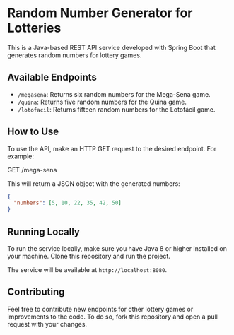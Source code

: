 # Random Number Generator for Lotteries

This is a Java-based REST API service developed with Spring Boot that generates random numbers for lottery games.

## Available Endpoints

- `/megasena`: Returns six random numbers for the Mega-Sena game.
- `/quina`: Returns five random numbers for the Quina game.
- `/lotofacil`: Returns fifteen random numbers for the Lotofácil game.


## How to Use

To use the API, make an HTTP GET request to the desired endpoint. For example:

GET /mega-sena


This will return a JSON object with the generated numbers:

```json
{
  "numbers": [5, 10, 22, 35, 42, 50]
}
```

## Running Locally

To run the service locally, make sure you have Java 8 or higher installed on your machine. Clone this repository and run the project.

The service will be available at `http://localhost:8080`.

## Contributing
Feel free to contribute new endpoints for other lottery games or improvements to the code. To do so, fork this repository and open a pull request with your changes.
